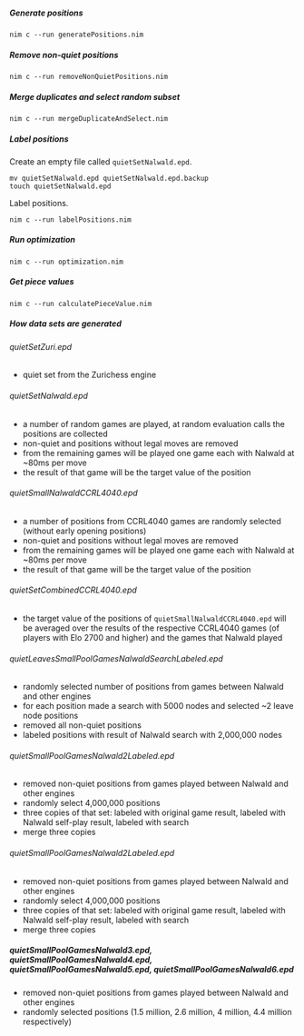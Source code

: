 ##### Generate positions
```
nim c --run generatePositions.nim
```

##### Remove non-quiet positions

```
nim c --run removeNonQuietPositions.nim
```

##### Merge duplicates and select random subset
```
nim c --run mergeDuplicateAndSelect.nim
```

##### Label positions

Create an empty file called `quietSetNalwald.epd`.

```
mv quietSetNalwald.epd quietSetNalwald.epd.backup
touch quietSetNalwald.epd
```

Label positions.

```
nim c --run labelPositions.nim
```

##### Run optimization
```
nim c --run optimization.nim
```

##### Get piece values
```
nim c --run calculatePieceValue.nim
```

##### How data sets are generated

###### quietSetZuri.epd

- quiet set from the Zurichess engine

###### quietSetNalwald.epd

- a number of random games are played, at random evaluation calls the positions are collected
- non-quiet and positions without legal moves are removed
- from the remaining games will be played one game each with Nalwald at ~80ms per move
- the result of that game will be the target value of the position

###### quietSmallNalwaldCCRL4040.epd

- a number of positions from CCRL4040 games are randomly selected (without early opening positions)
- non-quiet and positions without legal moves are removed
- from the remaining games will be played one game each with Nalwald at ~80ms per move
- the result of that game will be the target value of the position

###### quietSetCombinedCCRL4040.epd

- the target value of the positions of `quietSmallNalwaldCCRL4040.epd` will be averaged over the results of the respective CCRL4040 games (of players with Elo 2700 and higher) and the games that Nalwald played

###### quietLeavesSmallPoolGamesNalwaldSearchLabeled.epd
- randomly selected number of positions from games between Nalwald and other engines
- for each position made a search with 5000 nodes and selected ~2 leave node positions
- removed all non-quiet positions
- labeled positions with result of Nalwald search with 2,000,000 nodes

###### quietSmallPoolGamesNalwald2Labeled.epd
- removed non-quiet positions from games played between Nalwald and other engines
- randomly select 4,000,000 positions
- three copies of that set: labeled with original game result, labeled with Nalwald self-play result, labeled with search
- merge three copies

###### quietSmallPoolGamesNalwald2Labeled.epd
- removed non-quiet positions from games played between Nalwald and other engines
- randomly select 4,000,000 positions
- three copies of that set: labeled with original game result, labeled with Nalwald self-play result, labeled with search
- merge three copies

##### quietSmallPoolGamesNalwald3.epd, quietSmallPoolGamesNalwald4.epd, quietSmallPoolGamesNalwald5.epd, quietSmallPoolGamesNalwald6.epd
- removed non-quiet positions from games played between Nalwald and other engines
- randomly selected positions (1.5 million, 2.6 million, 4 million, 4.4 million respectively)